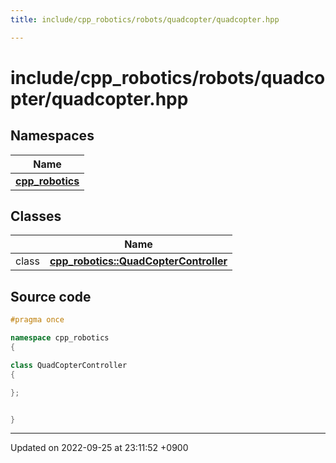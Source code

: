 ```yaml
---
title: include/cpp_robotics/robots/quadcopter/quadcopter.hpp

---
```


# include/cpp_robotics/robots/quadcopter/quadcopter.hpp



## Namespaces

| Name           |
| -------------- |
| **[cpp_robotics](/cpp_robotics_core/doxybook/Namespaces/namespacecpp__robotics/)**  |

## Classes

|                | Name           |
| -------------- | -------------- |
| class | **[cpp_robotics::QuadCopterController](/cpp_robotics_core/doxybook/Classes/classcpp__robotics_1_1QuadCopterController/)**  |




## Source code

```cpp
#pragma once

namespace cpp_robotics
{

class QuadCopterController
{

};


}
```


-------------------------------

Updated on 2022-09-25 at 23:11:52 +0900

